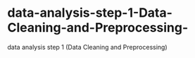 # data-analysis-step-1-Data-Cleaning-and-Preprocessing-
data analysis step 1  (Data Cleaning and Preprocessing)

